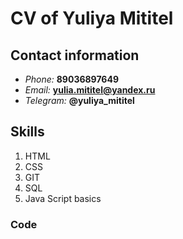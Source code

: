 # CV of Yuliya Mititel #

## Contact information ##

* *Phone:* **89036897649** 
* *Email:* **[yulia.mititel@yandex.ru](mailto:yulia.mititel@yandex.ru)**
* *Telegram:* **@yuliya_mititel**

## Skills ##
1. HTML
1. CSS
1. GIT
1. SQL
1. Java Script basics


### Code ###